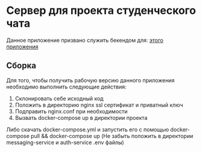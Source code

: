 # Сервер для проекта студенческого чата

Данное приложение призвано служить бекендом для: [этого приложения](https://github.com/Saibaken/web-development)

## Сборка

Для того, чтобы получить рабочую версию данного приложения необходимо выполнить следующие действия:

1) Склонировать себе исходный код
2) Положить в директорию nginx ssl сертификат и приватный ключ
3) Подправить nginx.conf при необходимости
4) Вызвать docker-compose up в директории проекта

Либо скачать docker-compose.yml и запустить его с помощью docker-compose pull && docker-compose up
(Не забыть положить в директории messaging-service и auth-service .env файлы)
